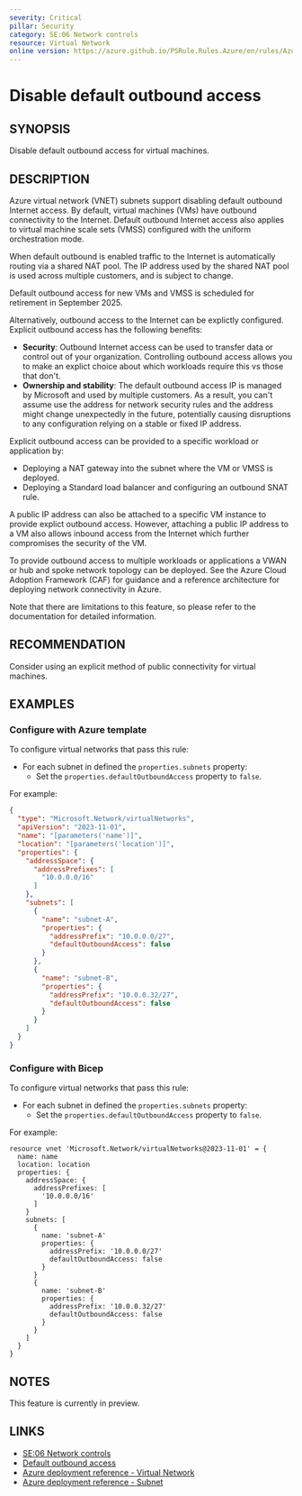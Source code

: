 ```yaml
---
severity: Critical
pillar: Security
category: SE:06 Network controls
resource: Virtual Network
online version: https://azure.github.io/PSRule.Rules.Azure/en/rules/Azure.VNET.PrivateSubnet/
---
```


# Disable default outbound access

## SYNOPSIS

Disable default outbound access for virtual machines.

## DESCRIPTION

Azure virtual network (VNET) subnets support disabling default outbound Internet access.
By default, virtual machines (VMs) have outbound connectivity to the Internet.
Default outbound Internet access also applies to virtual machine scale sets (VMSS) configured with the uniform orchestration mode.

When default outbound is enabled traffic to the Internet is automatically routing via a shared NAT pool.
The IP address used by the shared NAT pool is used across multiple customers, and is subject to change.

Default outbound access for new VMs and VMSS is scheduled for retirement in September 2025.

Alternatively, outbound access to the Internet can be explictly configured.
Explicit outbound access has the following benefits:

- **Security**: Outbound Internet access can be used to transfer data or control out of your organization.
  Controlling outbound access allows you to make an explict choice about which workloads require this vs those that don't.
- **Ownership and stability**: The default outbound access IP is managed by Microsoft and used by multiple customers.
  As a result, you can't assume use the address for network security rules and the address might change unexpectedly in the future,
  potentially causing disruptions to any configuration relying on a stable or fixed IP address.

Explicit outbound access can be provided to a specific workload or application by:

- Deploying a NAT gateway into the subnet where the VM or VMSS is deployed.
- Deploying a Standard load balancer and configuring an outbound SNAT rule.

A public IP address can also be attached to a specific VM instance to provide explict outbound access.
However, attaching a public IP address to a VM also allows inbound access from the Internet which further compromises the security of the VM.

To provide outbound access to multiple workloads or applications a VWAN or hub and spoke network topology can be deployed.
See the Azure Cloud Adoption Framework (CAF) for guidance and a reference architecture for deploying network connectivity in Azure.

Note that there are limitations to this feature, so please refer to the documentation for detailed information.

## RECOMMENDATION

Consider using an explicit method of public connectivity for virtual machines.

## EXAMPLES

### Configure with Azure template

To configure virtual networks that pass this rule:

- For each subnet in defined the `properties.subnets` property:
  - Set the `properties.defaultOutboundAccess` property to `false`.

For example:

```json
{
  "type": "Microsoft.Network/virtualNetworks",
  "apiVersion": "2023-11-01",
  "name": "[parameters('name')]",
  "location": "[parameters('location')]",
  "properties": {
    "addressSpace": {
      "addressPrefixes": [
        "10.0.0.0/16"
      ]
    },
    "subnets": [
      {
        "name": "subnet-A",
        "properties": {
          "addressPrefix": "10.0.0.0/27",
          "defaultOutboundAccess": false
        }
      },
      {
        "name": "subnet-B",
        "properties": {
          "addressPrefix": "10.0.0.32/27",
          "defaultOutboundAccess": false
        }
      }
    ]
  }
}
```

### Configure with Bicep

To configure virtual networks that pass this rule:

- For each subnet in defined the `properties.subnets` property:
  - Set the `properties.defaultOutboundAccess` property to `false`.

For example:

```bicep
resource vnet 'Microsoft.Network/virtualNetworks@2023-11-01' = {
  name: name
  location: location
  properties: {
    addressSpace: {
      addressPrefixes: [
        '10.0.0.0/16'
      ]
    }
    subnets: [
      {
        name: 'subnet-A'
        properties: {
          addressPrefix: '10.0.0.0/27'
          defaultOutboundAccess: false
        }
      }
      {
        name: 'subnet-B'
        properties: {
          addressPrefix: '10.0.0.32/27'
          defaultOutboundAccess: false
        }
      }
    ]
  }
}
```

## NOTES

This feature is currently in preview.

## LINKS

- [SE:06 Network controls](https://learn.microsoft.com/azure/well-architected/security/networking)
- [Default outbound access](https://learn.microsoft.com/azure/virtual-network/ip-services/default-outbound-access)
- [Azure deployment reference - Virtual Network](https://learn.microsoft.com/azure/templates/microsoft.network/virtualnetworks)
- [Azure deployment reference - Subnet](https://learn.microsoft.com/azure/templates/microsoft.network/virtualnetworks/subnets)
